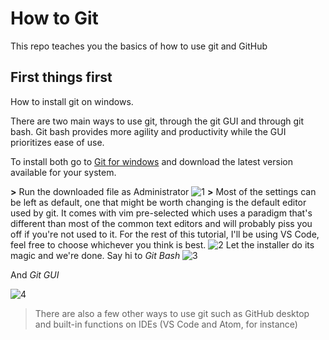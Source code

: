 # How to Git

This repo teaches you the basics of how to use git and GitHub

## First things first

How to install git on windows.

There are two main ways to use git, through the git GUI and through git bash. Git bash provides more agility and productivity while the GUI prioritizes ease of use.

To install both go to [Git for windows](https://gitforwindows.org/) and download the latest version available for your system.

**>** Run the downloaded file as Administrator
![1](https://user-images.githubusercontent.com/38701790/64282062-efc8c880-cf2a-11e9-8c5d-6d25ed6f982c.png)
**>** Most of the settings can be left as default, one that might be worth changing is the default editor used by git. It comes with vim pre-selected which uses a paradigm that's different than most of the common text editors and will probably piss you off if you're not used to it. For the rest of this tutorial, I'll be using VS Code, feel free to choose whichever you think is best.
 ![2](https://user-images.githubusercontent.com/38701790/64282898-c14bed00-cf2c-11e9-86e2-f02049ae63be.png)
 Let the installer do its magic and we're done.
 Say hi to *Git Bash*
 ![3](https://user-images.githubusercontent.com/38701790/64283481-ec830c00-cf2d-11e9-962e-7502df5f4a70.png)

And *Git GUI*

![4](https://user-images.githubusercontent.com/38701790/64283482-ec830c00-cf2d-11e9-98bf-59d40b21864f.png)

>There are also a few other ways to use git such as GitHub desktop and built-in functions on IDEs (VS Code and Atom, for instance)
